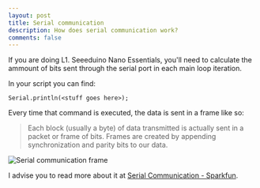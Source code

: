 ```yaml
---
layout: post
title: Serial communication
description: How does serial communication work?
comments: false
---
```


If you are doing L1. Seeeduino Nano Essentials, you'll need to calculate the ammount of bits sent through the serial port in each main loop iteration.

In your script you can find:
```
Serial.println(<stuff goes here>);
```

Every time that command is executed, the data is sent in a frame like so:

> Each block (usually a byte) of data transmitted is actually sent in a packet or frame of bits. Frames are created by appending synchronization and parity bits to our data.

![Serial communication frame](https://cdn.sparkfun.com/r/700-700/assets/f/9/c/0/2/50d2066fce395fc43b000000.png)

I advise you to read more about it at [Serial Communication - Sparkfun](https://learn.sparkfun.com/tutorials/serial-communication).
